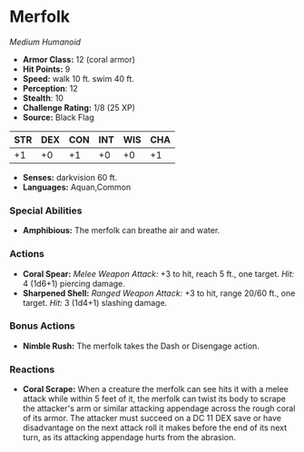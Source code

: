 # Merfolk

*Medium* *Humanoid*

- **Armor Class:** 12 (coral armor)
- **Hit Points:** 9 
- **Speed:** walk 10 ft. swim 40 ft.
- **Perception**: 12
- **Stealth**: 10
- **Challenge Rating:** 1/8 (25 XP)
- **Source:** Black Flag

| STR | DEX | CON | INT | WIS | CHA |
| --- | --- | --- | --- | --- | --- |
| +1 | +0 | +1 | +0 | +0 | +1 |

- **Senses:** darkvision 60 ft.
- **Languages:** Aquan,Common

### Special Abilities

- **Amphibious:** The merfolk can breathe air and water.

### Actions

- **Coral Spear:** _Melee Weapon Attack:_ +3 to hit, reach 5 ft., one target. _Hit:_ 4 (1d6+1) piercing damage.
- **Sharpened Shell:** _Ranged Weapon Attack:_ +3 to hit, range 20/60 ft., one target. _Hit:_ 3 (1d4+1) slashing damage.

### Bonus Actions

- **Nimble Rush:** The merfolk takes the Dash or Disengage action.

### Reactions

- **Coral Scrape:** When a creature the merfolk can see hits it with a melee attack while within 5 feet of it, the merfolk can twist its body to scrape the attacker's arm or similar attacking appendage across the rough coral of its armor. The attacker must succeed on a DC 11 DEX save or have disadvantage on the next attack roll it makes before the end of its next turn, as its attacking appendage hurts from the abrasion.
